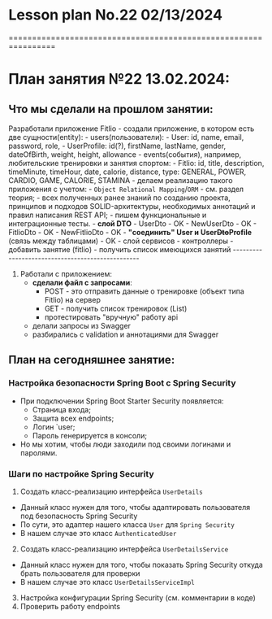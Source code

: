 # Lesson plan No.22 02/13/2024


================================================================

# План занятия №22 13.02.2024:

## Что мы сделали на прошлом занятии:

Разработали приложение Fitlio
    - создали приложение, в котором есть две сущности(entity):
      - users(пользователи):
        - User: id, name, email, password, role, 
        - UserProfile: id(?), firstName, lastName, gender, dateOfBirth, weight, height, allowance
      - events(события), например, любительские тренировки и занятия спортом:
        - Fitlio: id, title, description, timeMinute, timeHour, date, calorie, distance, type: GENERAL, POWER, CARDIO, GAME, CALORIE, STAMINA
    - делаем реализацию такого приложения с учетом:
        - `Object Relational Mapping`/`ORM` - см. раздел теория;
        - всех полученных ранее знаний по созданию проекта, принципов и подходов SOLID-архитектуры, необходимых аннотаций и правил написания REST API;
        - пишем функциональные и интеграционные тесты.
      - **слой DTO**
        - UserDto - OK
        - NewUserDto - OK
        - FitlioDto - OK
        - NewFitlioDto - OK 
      - **"соединить" User и User~~Dto~~Profile** (связь между таблицами) - OK
      - слой сервисов
      - контроллеры
        - добавить занятие (fitlio)
        - получить список имеющихся занятий
       -------------------------------------------------
1. Работали с приложением:
    - **сделали файл с запросами**:
        - POST - это отправить данные о тренировке (объект типа Fitlio) на сервер
        - GET - получить список тренировок (List<Fitlio>)
        - протестировать "вручную" работу api
    - делали запросы из Swagger
    - разбирались с validation и аннотациями для Swagger

## План на сегодняшнее занятие:

### Настройка безопасности Spring Boot с Spring Security

* При подключении Spring Boot Starter Security появляется:
    * Страница входа;
    * Защита всех endpoints;
    * Логин `user;
    * Пароль генерируется в консоли;
* Но мы хотим, чтобы люди заходили под своими логинами и паролями.

### Шаги по настройке Spring Security

1. Создать класс-реализацию интерфейса `UserDetails`
* Данный класс нужен для того, чтобы адаптировать пользователя под безопасность Spring Security
* По сути, это адаптер нашего класса `User` для `Spring Security`
* В нашем случае это класс `AuthenticatedUser`
2. Создать класс-реализацию интерфейса `UserDetailsService`
* Данный класс нужен для того, чтобы показать Spring Security откуда брать пользователя для проверки
* В нашем случае это класс `UserDetailsServiceImpl`
3. Настройка конфигурации Spring Security (см. комментарии в коде)
4. Проверить работу endpoints







    







